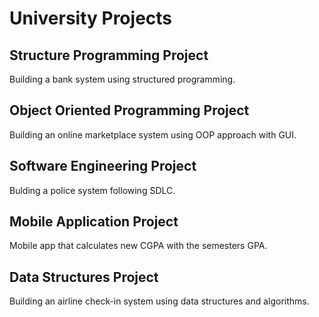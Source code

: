 # University Projects

## Structure Programming Project
Building a bank system using structured programming.

## Object Oriented Programming Project
Building an online marketplace system using OOP approach with GUI.

## Software Engineering Project
Bulding a police system following SDLC.

## Mobile Application Project
Mobile app that calculates new CGPA with the semesters GPA.

## Data Structures Project
Building an airline check-in system using data structures and algorithms.
